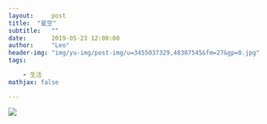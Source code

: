 ```yaml
---
layout:     post
title:  "星空"
subtitle:   ""
date:       2019-05-23 12:00:00
author:     "Leo"
header-img: "img/yu-img/post-img/u=3455037329,48387545&fm=27&gp=0.jpg"
tags:

    - 生活
mathjax: false

---
```

<img src='http://i.caigoubao.cc/627139/bgpc/西班牙-法国-16.jpg'/>